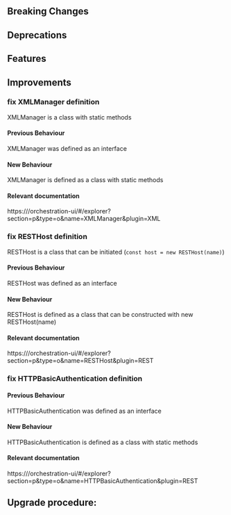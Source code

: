 [//]: # (VERSION_PLACEHOLDER DO NOT DELETE)
[//]: # (Used when working on a new release. Placed together with the Version.md)
[//]: # (Nothing here is optional. If a step must not be performed, it must be said so)
[//]: # (Do not fill the version, it will be done automatically)
[//]: # (Quick Intro to what is the focus of this release)

## Breaking Changes
[//]: # (### *Breaking Change*)
[//]: # (Describe the breaking change AND explain how to resolve it)
[//]: # (You can utilize internal links /e.g. link to the upgrade procedure, link to the improvement|deprecation that introduced this/)



## Deprecations
[//]: # (### *Deprecation*)
[//]: # (Explain what is deprecated and suggest alternatives)



[//]: # (Features -> New Functionality)
## Features
[//]: # (### *Feature Name*)
[//]: # (Describe the feature)
[//]: # (Optional But higlhy recommended Specify *NONE* if missing)
[//]: # (#### Relevant Documentation:)



[//]: # (Improvements -> Bugfixes/hotfixes or general improvements)

## Improvements

### fix XMLManager definition

XMLManager is a class with static methods

#### Previous Behaviour

XMLManager was defined as an interface

#### New Behaviour

XMLManager is defined as a class with static methods

#### Relevant documentation

https://<vro>/orchestration-ui/#/explorer?section=p&type=o&name=XMLManager&plugin=XML

### fix RESTHost definition

RESTHost is a class that can be initiated (`const host = new RESTHost(name)`)

#### Previous Behaviour

RESTHost was defined as an interface

#### New Behaviour

RESTHost is defined as a class that can be constructed with new RESTHost(name)

#### Relevant documentation

https://<vro>/orchestration-ui/#/explorer?section=p&type=o&name=RESTHost&plugin=REST

### fix HTTPBasicAuthentication definition

#### Previous Behaviour

HTTPBasicAuthentication was defined as an interface

#### New Behaviour

HTTPBasicAuthentication is defined as a class with static methods

#### Relevant documentation

https://<vro>/orchestration-ui/#/explorer?section=p&type=o&name=HTTPBasicAuthentication&plugin=REST

[//]: # (### *Improvement Name* )
[//]: # (Talk ONLY regarding the improvement)
[//]: # (Optional But higlhy recommended)
[//]: # (#### Previous Behavior)
[//]: # (Explain how it used to behave, regarding to the change)
[//]: # (Optional But higlhy recommended)
[//]: # (#### New Behavior)
[//]: # (Explain how it behaves now, regarding to the change)
[//]: # (Optional But higlhy recommended Specify *NONE* if missing)
[//]: # (#### Relevant Documentation:)


## Upgrade procedure:
[//]: # (Explain in details if something needs to be done)

[//]: # (## Changelog:)
[//]: # (Pull request links)
